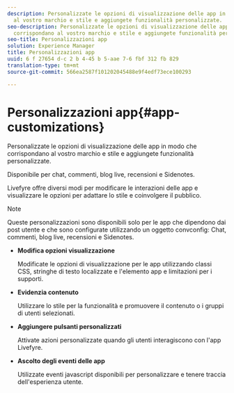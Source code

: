 ```yaml
---
description: Personalizzate le opzioni di visualizzazione delle app in modo che corrispondano
  al vostro marchio e stile e aggiungete funzionalità personalizzate.
seo-description: Personalizzate le opzioni di visualizzazione delle app in modo che
  corrispondano al vostro marchio e stile e aggiungete funzionalità personalizzate.
seo-title: Personalizzazioni app
solution: Experience Manager
title: Personalizzazioni app
uuid: 6 f 27654 d-c 2 b 4-45 b 5-aae 7-6 fbf 312 fb 829
translation-type: tm+mt
source-git-commit: 566ea2587f101202045488e9f4edf73ece100293

---
```



# Personalizzazioni app{#app-customizations}

Personalizzate le opzioni di visualizzazione delle app in modo che corrispondano al vostro marchio e stile e aggiungete funzionalità personalizzate.

Disponibile per chat, commenti, blog live, recensioni e Sidenotes.

Livefyre offre diversi modi per modificare le interazioni delle app e visualizzare le opzioni per adattare lo stile e coinvolgere il pubblico.

>[!NOTE]
>
>Queste personalizzazioni sono disponibili solo per le app che dipendono dai post utente e che sono configurate utilizzando un oggetto convconfig: Chat, commenti, blog live, recensioni e Sidenotes.

* **Modifica opzioni visualizzazione**

   Modificate le opzioni di visualizzazione per le app utilizzando classi CSS, stringhe di testo localizzate e l'elemento app e limitazioni per i supporti.

* **Evidenzia contenuto**

   Utilizzare lo stile per la funzionalità e promuovere il contenuto o i gruppi di utenti selezionati.

* **Aggiungere pulsanti personalizzati**

   Attivate azioni personalizzate quando gli utenti interagiscono con l'app Livefyre.

* **Ascolto degli eventi delle app**

   Utilizzate eventi javascript disponibili per personalizzare e tenere traccia dell'esperienza utente.

